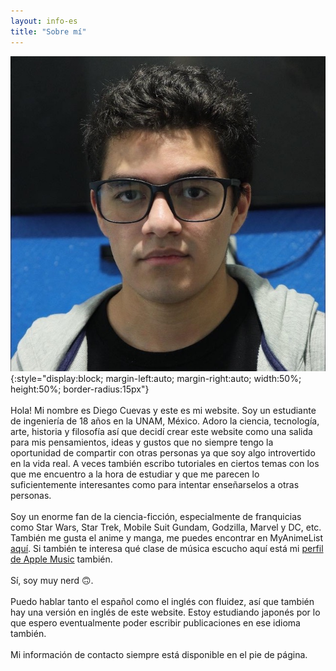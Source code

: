 ```yaml
---
layout: info-es
title: "Sobre mí"
---
```


![Me](/assets/img/me.JPG){:style="display:block; margin-left:auto; margin-right:auto; width:50%; height:50%; border-radius:15px"}
<br/><br/>
Hola! Mi nombre es Diego Cuevas y este es mi website. Soy un estudiante de ingeniería de 18 años en la UNAM, México.
Adoro la ciencia, tecnología, arte, historia y filosofía así que decidí crear este website como una salida para mis pensamientos,
ideas y gustos que no siempre tengo la oportunidad de compartir con otras personas ya que soy algo introvertido en la vida real. A veces también escribo tutoriales en ciertos temas con los que me encuentro a la hora de estudiar y que me parecen lo suficientemente
interesantes como para intentar enseñarselos a otras personas.
<br/><br/>
Soy un enorme fan de la ciencia-ficción, especialmente de franquicias como Star Wars, Star Trek, Mobile Suit Gundam, Godzilla, Marvel y DC, etc. También me gusta el anime y manga, me puedes encontrar en MyAnimeList [aquí][MyAnimeList-profile]. Si también te interesa qué clase de música escucho aquí está mi [perfil de Apple Music][apple-music-profile] también.
<br/><br/>
Sí, soy muy nerd 🙃.
<br/><br/>
Puedo hablar tanto el español como el inglés con fluidez, así que también hay una versión en inglés de este website. Estoy estudiando japonés
por lo que espero eventualmente poder escribir publicaciones en ese idioma también.
<br/><br/>
Mi información de contacto siempre está disponible en el pie de página.

[MyAnimeList-profile]: https://myanimelist.net/profile/dacuevash
[apple-music-profile]: https://music.apple.com/profile/dacuevash
